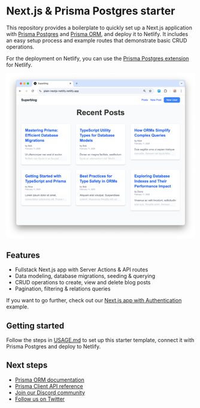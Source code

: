 # Next.js & Prisma Postgres starter

This repository provides a boilerplate to quickly set up a Next.js application with [Prisma Postgres](https://www.prisma.io/postgres) and [Prisma ORM](https://www.prisma.io/orm), and deploy it to Netlify. It includes an easy setup process and example routes that demonstrate basic CRUD operations.

For the deployment on Netlify, you can use the [Prisma Postgres extension](https://www.netlify.com/integrations/prisma) for Netlify.

![](./nextjs-ppg-template.png)

## Features

- Fullstack Next.js app with Server Actions & API routes
- Data modeling, database migrations, seeding & querying
- CRUD operations to create, view and delete blog posts
- Pagination, filtering & relations queries

If you want to go further, check out our [Next.js app with Authentication](https://github.com/prisma/nextjs-prisma-postgres-demo) example.

## Getting started

Follow the steps in [USAGE.md](./USAGE.md) to set up this starter template, connect it with Prisma Postgres and deploy to Netlify.

## Next steps

- [Prisma ORM documentation](https://www.prisma.io/docs/orm)
- [Prisma Client API reference](https://www.prisma.io/docs/orm/prisma-client)
- [Join our Discord community](https://discord.com/invite/prisma)
- [Follow us on Twitter](https://twitter.com/prisma)
